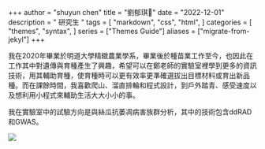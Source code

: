 +++
author = "shuyun chen"
title = "劉郁琪🦥"
date = "2022-12-01"
description = " 研究生 "
tags = [
    "markdown",
    "css",
    "html",
]
categories = [
    "themes",
    "syntax",
]
series = ["Themes Guide"]
aliases = ["migrate-from-jekyl"]
+++


我在2020年畢業於明道大學精緻農業學系，畢業後於種苗業工作至今，也因此在工作其中對遺傳與育種產生了興趣，希望可以在鄭老師的實驗室裡學到更多的資訊技術，用其輔助育種，使育種時可以更有效率更準確選拔出目標材料或育出新品種。而在課餘時間，我喜歡爬山、溜直排輪和程式設計，到戶外踏青、感受速度以及想利用小程式來輔助生活大大小小的事。

我在實驗室中的試驗方向是與絲瓜抗萎凋病害族群分析，其中的技術包含ddRAD和GWAS。

![](https://i.imgur.com/gRjBx1i.jpg)
